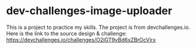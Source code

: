 # dev-challenges-image-uploader
This is a project to practice my skills. The project is from devchallenges.io. Here is the link to the source design &amp; challenge: https://devchallenges.io/challenges/O2iGT9yBd6xZBrOcVirx
